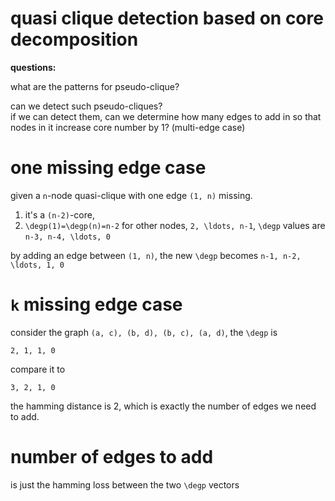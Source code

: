 # quasi clique detection based on core decomposition

**questions:**

what are the patterns for pseudo-clique?  


can we detect such pseudo-cliques?  
if we can detect them, can we determine how many edges to add in so that nodes in it increase core number by 1? (multi-edge case)


# one missing edge case

given a `n`-node quasi-clique with one edge `(1, n)` missing.

1. it's a `(n-2)`-core, 
2. `\degp(1)=\degp(n)=n-2` for other nodes, `2, \ldots, n-1`, `\degp` values are `n-3, n-4, \ldots, 0`

by adding an edge between `(1, n)`, the new `\degp` becomes `n-1, n-2, \ldots, 1, 0`

# `k` missing edge case

consider the graph `(a, c), (b, d), (b, c), (a, d)`, the `\degp` is

`2, 1, 1, 0`

compare it to 

`3, 2, 1, 0`

the hamming distance is 2, which is exactly the number of edges we need to add.

# number of edges to add

is just the hamming loss between the two `\degp` vectors